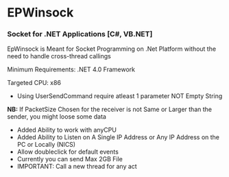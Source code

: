 # EPWinsock 
### Socket for .NET Applications [C#, VB.NET]

EpWinsock is Meant for Socket Programming on .Net Platform without the need to handle cross-thread callings


Minimum Requirements:
.NET 4.0 Framework

Targeted CPU: x86



- Using UserSendCommand require atleast 1 parameter NOT Empty String


**NB:** If PacketSize Chosen for the receiver is not Same or Larger than the sender, you might loose some data



+	Added Ability to work with anyCPU
+ 	Added Ability to Listen on A Single IP Address or Any IP Address on the PC or Locally 	(NICS)
+	Allow doubleclick for default events
+ 	Currently you can send Max 2GB File
+ 	IMPORTANT: Call a new thread for any act